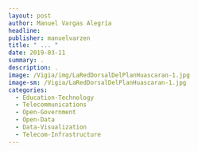 ```yaml
---
layout: post
author: Manuel Vargas Alegría
headline: 
publisher: manuelvarzen
title: " ... "
date: 2019-03-11
summary: .
description: .
image: /Vigia/img/LaRedDorsalDelPlanHuascaran-1.jpg
image-sm: /Vigia/LaRedDorsalDelPlanHuascaran-1.jpg
categories:
  - Education-Technology  
  - Telecommunications
  - Open-Government
  - Open-Data
  - Data-Visualization
  - Telecom-Infrastructure
---
```

